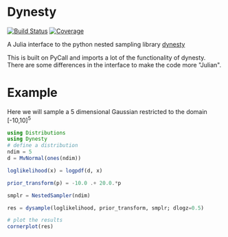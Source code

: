 # Dynesty
<!---
[![Dev](https://img.shields.io/badge/docs-dev-blue.svg)](https://ptiede.github.io/Dynesty.jl/dev)
-->

[![Build Status](https://github.com/ptiede/Dynesty.jl/actions/workflows/CI.yml/badge.svg?branch=main)](https://github.com/ptiede/Dynesty.jl/actions/workflows/CI.yml?query=branch%3Amain)
[![Coverage](https://codecov.io/gh/ptiede/Dynesty.jl/branch/main/graph/badge.svg)](https://codecov.io/gh/ptiede/Dynesty.jl)

A Julia interface to the python nested sampling library [dynesty](https://github.com/joshspeagle/dynesty)

This is built on PyCall and imports a lot of the functionality of dynesty. There are some differences in the interface to make the code more "Julian".

# Example

Here we will sample a 5 dimensional Gaussian restricted to the domain [-10,10]<sup>5</sup>

```julia
using Distributions
using Dynesty
# define a distribution
ndim = 5
d = MvNormal(ones(ndim))

loglikelihood(x) = logpdf(d, x)

prior_transform(p) = -10.0 .+ 20.0.*p

smplr = NestedSampler(ndim)

res = dysample(loglikelihood, prior_transform, smplr; dlogz=0.5)

# plot the results
cornerplot(res)
```
